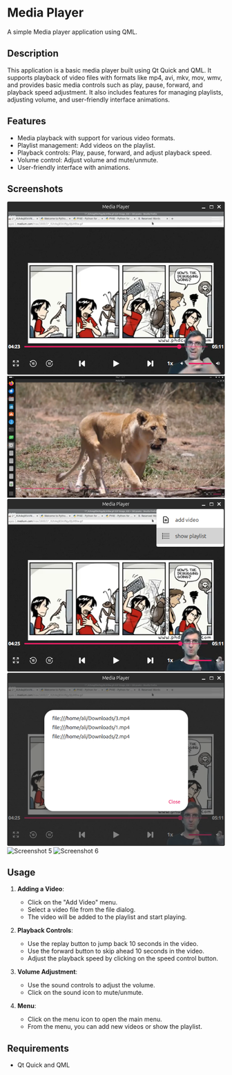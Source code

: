 # Media Player

A simple Media player application using QML.

## Description

This application is a basic media player built using Qt Quick and QML. It supports playback of video files with formats like mp4, avi, mkv, mov, wmv, and provides basic media controls such as play, pause, forward, and playback speed adjustment. It also includes features for managing playlists, adjusting volume, and user-friendly interface animations.

## Features

- Media playback with support for various video formats.
- Playlist management: Add videos on the playlist.
- Playback controls: Play, pause, forward, and adjust playback speed.
- Volume control: Adjust volume and mute/unmute.
- User-friendly interface with animations.

## Screenshots

![Screenshot 1](images/S01.png)
![Screenshot 2](images/S02.png)
![Screenshot 3](images/S03.png)
![Screenshot 4](images/S04.png)
![Screenshot 5](images/S05.png)
![Screenshot 6](images/S06.png)

## Usage

1. **Adding a Video**:
   - Click on the "Add Video" menu.
   - Select a video file from the file dialog.
   - The video will be added to the playlist and start playing.

2. **Playback Controls**:
   - Use the replay button to jump back 10 seconds in the video.
   - Use the forward button to skip ahead 10 seconds in the video.
   - Adjust the playback speed by clicking on the speed control button.

3. **Volume Adjustment**:
   - Use the sound controls to adjust the volume.
   - Click on the sound icon to mute/unmute.

4. **Menu**:
   - Click on the menu icon to open the main menu.
   - From the menu, you can add new videos or show the playlist.

## Requirements

- Qt Quick and QML



